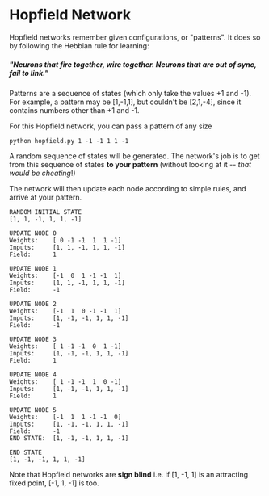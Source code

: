 # Hopfield Network

Hopfield networks remember given configurations, or "patterns". It does so by following the Hebbian rule for learning:

##### "Neurons that fire together, wire together. Neurons that are out of sync, fail to link."

Patterns are a sequence of states (which only take the values +1 and -1). For example, a pattern may be [1,-1,1], but couldn't be [2,1,-4], since it contains numbers other than +1 and -1.

For this Hopfield network, you can pass a pattern of any size

    python hopfield.py 1 -1 -1 1 1 -1

A random sequence of states will be generated. The network's job is to get from this sequence of states **to your pattern** (without looking at it -- *that would be cheating*!)

The network will then update each node according to simple rules, and arrive at your pattern.

```
RANDOM INITIAL STATE
[1, 1, -1, 1, 1, -1]

UPDATE NODE 0
Weights:	[ 0 -1 -1  1  1 -1]
Inputs:		[1, 1, -1, 1, 1, -1]
Field:		1

UPDATE NODE 1
Weights:	[-1  0  1 -1 -1  1]
Inputs:		[1, 1, -1, 1, 1, -1]
Field:		-1

UPDATE NODE 2
Weights:	[-1  1  0 -1 -1  1]
Inputs:		[1, -1, -1, 1, 1, -1]
Field:		-1

UPDATE NODE 3
Weights:	[ 1 -1 -1  0  1 -1]
Inputs:		[1, -1, -1, 1, 1, -1]
Field:		1

UPDATE NODE 4
Weights:	[ 1 -1 -1  1  0 -1]
Inputs:		[1, -1, -1, 1, 1, -1]
Field:		1

UPDATE NODE 5
Weights:	[-1  1  1 -1 -1  0]
Inputs:		[1, -1, -1, 1, 1, -1]
Field:		-1
END STATE:	[1, -1, -1, 1, 1, -1]

END STATE
[1, -1, -1, 1, 1, -1]
```



Note that Hopfield networks are **sign blind** i.e. if [1, -1, 1] is an attracting fixed point, [-1, 1, -1] is too.

